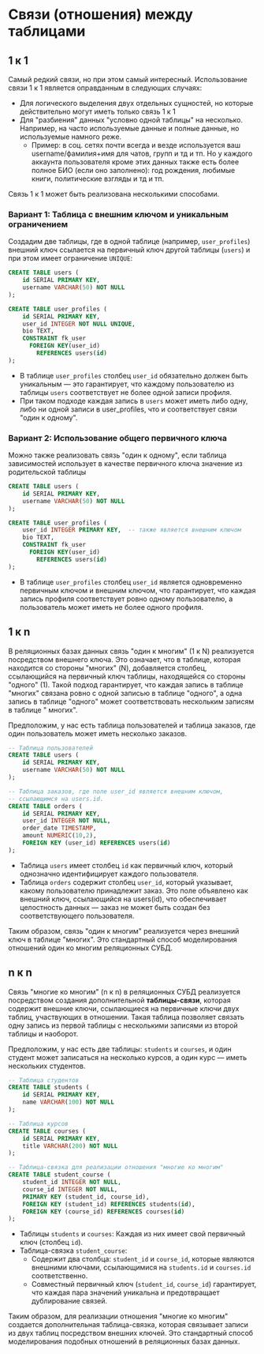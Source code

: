 # Связи (отношения) между таблицами

## 1 к 1

Самый редкий связи, но при этом самый интересный. Использование связи 1 к 1 является оправданным в следующих случаях:

- Для логического выделения двух отдельных сущностей, но которые действительно могут иметь только связь 1 к 1
- Для "разбиения" данных "условно одной таблицы" на несколько. Например, на часто используемые данные и полные данные,
  но используемые намного реже.
    - Пример: в соц. сетях почти всегда и везде используется ваш username/фамилия+имя для чатов, групп и тд и тп. Но у
      каждого аккаунта пользователя кроме этих данных также есть более полное БИО (если оно заполнено): год рождения,
      любимые книги, политические взгляды и тд и тп.

Связь 1 к 1 может быть реализована несколькими способами.

### Вариант 1: Таблица с внешним ключом и уникальным ограничением

Создадим две таблицы, где в одной таблице (например, ```user_profiles```) внешний ключ ссылается на первичный ключ
другой таблицы (```users```) и при этом имеет ограничение ```UNIQUE```:

```sql
CREATE TABLE users (
    id SERIAL PRIMARY KEY,
    username VARCHAR(50) NOT NULL
);

CREATE TABLE user_profiles (
    id SERIAL PRIMARY KEY,
    user_id INTEGER NOT NULL UNIQUE,
    bio TEXT,
    CONSTRAINT fk_user
      FOREIGN KEY(user_id) 
        REFERENCES users(id)
);
```

- В таблице ```user_profiles``` столбец ```user_id``` обязательно должен быть уникальным — это гарантирует, что каждому
  пользователю из таблицы ```users``` соответствует не более одной записи профиля.
- При таком подходе каждая запись в ```users``` может иметь либо одну, либо ни одной записи в user_profiles, что и
  соответствует связи "один к одному".

### Вариант 2: Использование общего первичного ключа

Можно также реализовать связь "один к одному", если таблица зависимостей использует в качестве первичного ключа значение
из родительской таблицы

```sql
CREATE TABLE users (
    id SERIAL PRIMARY KEY,
    username VARCHAR(50) NOT NULL
);

CREATE TABLE user_profiles (
    user_id INTEGER PRIMARY KEY,  -- также является внешним ключом
    bio TEXT,
    CONSTRAINT fk_user
      FOREIGN KEY(user_id)
        REFERENCES users(id)
);
```

- В таблице ```user_profiles``` столбец ```user_id``` является одновременно первичным ключом и внешним ключом, что
  гарантирует, что каждая запись профиля соответствует ровно одному пользователю, а пользователь может иметь не более
  одного профиля.

## 1 к n

В реляционных базах данных связь "один к многим" (1 к N) реализуется посредством внешнего ключа. Это означает, что в
таблице, которая находится со стороны "многих" (N), добавляется столбец, ссылающийся на первичный ключ таблицы,
находящейся со стороны "одного" (1). Такой подход гарантирует, что каждая запись в таблице "многих" связана ровно с
одной записью в таблице "одного", а одна запись в таблице "одного" может соответствовать нескольким записям в таблице "
многих".

Предположим, у нас есть таблица пользователей и таблица заказов, где один пользователь может иметь несколько заказов.

```sql
-- Таблица пользователей
CREATE TABLE users (
    id SERIAL PRIMARY KEY,
    username VARCHAR(50) NOT NULL
);

-- Таблица заказов, где поле user_id является внешним ключом,
-- ссылающимся на users.id.
CREATE TABLE orders (
    id SERIAL PRIMARY KEY,
    user_id INTEGER NOT NULL,
    order_date TIMESTAMP,
    amount NUMERIC(10,2),
    FOREIGN KEY (user_id) REFERENCES users(id)
);
```

- Таблица ```users``` имеет столбец ```id``` как первичный ключ, который однозначно идентифицирует каждого пользователя.
- Таблица ```orders``` содержит столбец ```user_id```, который указывает, какому пользователю принадлежит заказ. Это
  поле объявлено как внешний ключ, ссылающийся на users(id), что обеспечивает целостность данных — заказ не может быть
  создан без соответствующего пользователя.

Таким образом, связь "один к многим" реализуется через внешний ключ в таблице "многих". Это стандартный способ
моделирования отношений один ко многим реляционных СУБД.

## n к n

Связь "многие ко многим" (n к n) в реляционных СУБД реализуется посредством создания дополнительной **таблицы-связи**,
которая содержит внешние ключи, ссылающиеся на первичные ключи двух таблиц, участвующих в отношении. Такая таблица
позволяет связать одну запись из первой таблицы с несколькими записями из второй таблицы и наоборот.

Предположим, у нас есть две таблицы: ```students``` и ```courses```, и один студент может записаться на несколько
курсов, а один курс — иметь нескольких студентов.

```sql
-- Таблица студентов
CREATE TABLE students (
    id SERIAL PRIMARY KEY,
    name VARCHAR(100) NOT NULL
);

-- Таблица курсов
CREATE TABLE courses (
    id SERIAL PRIMARY KEY,
    title VARCHAR(200) NOT NULL
);

-- Таблица-связка для реализации отношения "многие ко многим"
CREATE TABLE student_course (
    student_id INTEGER NOT NULL,
    course_id INTEGER NOT NULL,
    PRIMARY KEY (student_id, course_id),
    FOREIGN KEY (student_id) REFERENCES students(id),
    FOREIGN KEY (course_id) REFERENCES courses(id)
);
```

- Таблицы ```students``` и ```courses```: Каждая из них имеет свой первичный ключ (столбец ```id```).
- Таблица-связка ```student_course```:
    - Содержит два столбца: ```student_id``` и ```course_id```, которые являются внешними ключами, ссылающимися
      на ```students.id``` и ```courses.id``` соответственно.
    - Совместный первичный ключ (```student_id```, ```course_id```) гарантирует, что каждая пара значений уникальна и
      предотвращает дублирование связей.

Таким образом, для реализации отношения "многие ко многим" создается дополнительная таблица-связка, которая связывает
записи из двух таблиц посредством внешних ключей. Это стандартный способ моделирования подобных отношений в реляционных
базах данных.